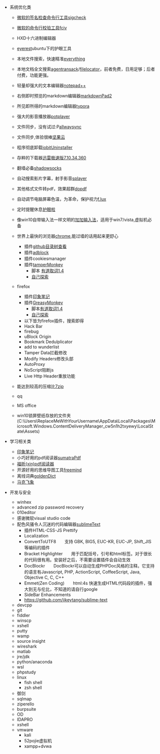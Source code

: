 
* 系统优化类
    * [微软的签名检查命令行工具sigcheck](https://technet.microsoft.com/en-us/sysinternals/bb897441.aspx)
	* [微软的命令行校验工具fciv](https://support.microsoft.com/zh-cn/help/841290/availability-and-description-of-the-file-checksum-integrity-verifier-utility)
	* HXD十六进制编辑器
	* [eyerest](http://forum.ubuntu.org.cn/viewtopic.php?f=137&t=392969)ubuntu下的护眼工具
    * 本地文件搜索，快速精准[everything](http://www.voidtools.com/)
    * 本地文档全文搜索[agentransack](https://www.mythicsoft.com/agentransack/download)/[filelocator](https://www.mythicsoft.com/filelocatorpro/download)，前者免费，日用足够；后者付费，功能更强。
    * 轻量却强大的文本编辑器[notepad++](https://notepad-plus-plus.org/)
    * 右侧即时预览的markdown编辑器[markdownPad2](http://markdownpad.com/)
    * 所见即所得的markdown编辑器[typora](https://typora.io/)
    * 强大的影音播放器[potplayer](http://potplayer.daum.net/?lang=zh_CN)
    * 文件同步，没有试过:P[allwaysync](https://allwaysync.com/)
    * 文件同步,体验很棒[坚果云](https://www.jianguoyun.com/)
    * 程序彻底卸载[iobitUninstaller](https://iobit-uninstaller.en.softonic.com/)
    * 存粹的下载器[迅雷极速版7.10.34.360]( http://down.sandai.net/thunderspeed/ThunderSpeed1.0.34.360.exe)
    * 翻墙必备[shadowsocks](https://github.com/shadowsocks)
    * 自动搜索影片字幕，射手影音[splayer](http://www.splayer.org/)
    * 其他格式文件转pdf，效果超群[dopdf](http://www.dopdf.com/quick-download.php)
    * 自动调节电脑屏幕色温，为革命，保护视力[f.lux](https://justgetflux.com/)
    * 定时提醒休息[护眼啦](http://www.443w.com/hu/)
    * 像win10自带输入法一样文明的[加加输入法](http://dir.jjol.cn/Pyjj/index.aspx)，适用于win7/vista,虚拟机必备
    * 世界上最快的浏览器[chrome](http://www.google.cn/chrome/browser/desktop/index.html),能过墙的话用起来更舒心
        * 插件[github目录树查看](https://chrome.google.com/webstore/detail/octotree/bkhaagjahfmjljalopjnoealnfndnagc)
        * 插件[adblock](https://chrome.google.com/webstore/search/adblock)
        * 插件cookiesmanager
        * 插件[tamperMonkey](http://tampermonkey.net/index.php?version=4.2.7&ext=dhdg&show=dhdg)
            * 脚本 [有道取词1.4](https://greasyfork.org/zh-CN/scripts/12758-youdaodict)
            * [自己探索](https://greasyfork.org/zh-CN/scripts/)

    * firefox
        * 插件[印象笔记]()
        * 插件[GreasyMonkey](https://addons.mozilla.org/zh-CN/firefox/addon/greasemonkey/?src=search) 
            * 脚本[有道取词1.4](https://greasyfork.org/zh-CN/scripts/12758-youdaodict)
            * [自己探索](https://greasyfork.org/zh-CN/scripts/)
        * 以下皆为firefox插件，搜索即得
        * Hack Bar
        * firebug
        * uBlock Origin
        * Bookmark Dedulplicator
        * add to wunderlist
        * Tamper Data拦截修改
        * Modify Headers修改头部
        * AutoProxy
        * NoScript阻断js
        * Live Http Header重放功能

    * 能达到较高的压缩比[7zip](http://www.7-zip.org/)
    * qq
    * MS office
    * win10锁屏壁纸存放的文件夹(C:\Users\ReplaceMeWithYourUsername\AppData\Local\Packages\Microsoft.Windows.ContentDeliveryManager_cw5n1h2txyewy\LocalState\Assets)

* 学习相关类
    * [印象笔记](https://www.yinxiang.com/)
    * 小巧好用的pdf阅读器[sumatraPdf](https://www.sumatrapdfreader.org/free-pdf-reader.html)
    * [福昕(xin)pdf阅读器](https://www.foxitsoftware.cn/downloads/)
    * 开源好用的思维导图工具[freemind](https://sourceforge.net/projects/freemind/)
    * 离线词典[goldenDict](http://goldendict.org/)
    * [马克飞象](https://maxiang.io/)

* 开发与安全
    * winhex
    * advanced zip password recovery
    * 010editor
    * 感谢微软visual studio code
    * 配色风骚令人沉迷的代码编辑器[sublimeText](http://www.sublimetext.com/)
        *  插件HTML-CSS-JS Prettify
        *  Localization
		* ConvertToUTF8　　支持 GBK, BIG5, EUC-KR, EUC-JP, Shift_JIS 等编码的插件
		* Bracket Highlighter　　用于匹配括号，引号和html标签。对于很长的代码很有用。安装好之后，不需要设置插件会自动生效
		* DocBlockr　　DocBlockr可以自动生成PHPDoc风格的注释。它支持的语言有Javascript, PHP, ActionScript, CoffeeScript, Java, Objective C, C, C++
		* Emmet(Zen Coding)　　html:4s    快速生成HTML代码段的插件，强大到无与伦比，不知道的请自行google
		* SideBar Enhancements
		* https://github.com/jikeytang/sublime-text
    * devcpp
    * git
    * fiddler
    * winscp
    * xshell
    * putty
    * wamp
    * source insight
    * wireshark
    * matlab
    * jre/jdk
    * python/anaconda
    * wsl
    * phpstudy
    * linux
        * fish shell
        * zsh shell
    * 御剑
    * sqlmap
    * ziperello
    * burpsuite
    * OD
    * IDAPRO
    * xshell
    * vmware
        * kali
        * 52pojie虚拟机
        * xampp+dvwa



